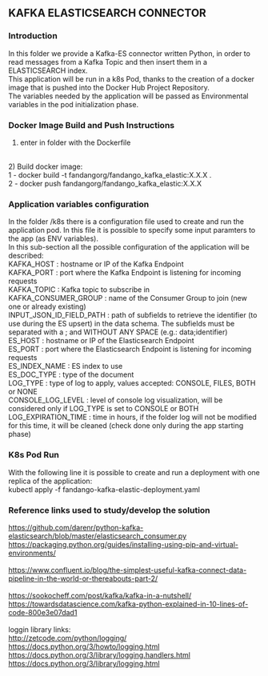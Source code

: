 
<h2> KAFKA ELASTICSEARCH CONNECTOR </h2>

<h3> Introduction </h3>
<p> In this folder we provide a Kafka-ES connector written Python, in order to read messages from a Kafka Topic and then insert them in a ELASTICSEARCH index. <br>
This application will be run in a k8s Pod, thanks to the creation of a docker image that is pushed into the Docker Hub Project Repository. <br>
The variables needed by the application will be passed as Environmental variables in the pod initialization phase. </p>


<h3> Docker Image Build and Push Instructions </h3>

1) enter in folder with the Dockerfile <br>
<br>
2) Build docker image: <br>
   1 -  docker build -t fandangorg/fandango_kafka_elastic:X.X.X . <br>
   2 -  docker push fandangorg/fandango_kafka_elastic:X.X.X
   
   

<h3> Application variables configuration </h3>

In the folder /k8s there is a configuration file used to create and run the application pod. In this file it is possible to specify some input paramters to the app
(as ENV variables). <br>
In this sub-section all the possible configuration of the application will be described: <br>
KAFKA_HOST : hostname or IP of the Kafka Endpoint <br>
KAFKA_PORT : port where the Kafka Endpoint is listening for incoming requests <br>
KAFKA_TOPIC : Kafka topic to subscribe in <br>
KAFKA_CONSUMER_GROUP : name of the Consumer Group to join (new one or already existing) <br>
INPUT_JSON_ID_FIELD_PATH : path of subfields to retrieve the identifier (to use during the ES upsert) in the data schema. The subfields must be separated with a ; and WITHOUT ANY SPACE (e.g.: data;identifier) <br>
ES_HOST : hostname or IP of the Elasticsearch Endpoint <br>
ES_PORT : port where the Elasticsearch Endpoint is listening for incoming requests <br>
ES_INDEX_NAME : ES index to use <br>
ES_DOC_TYPE : type of the document <br>
LOG_TYPE : type of log to apply, values accepted: CONSOLE, FILES, BOTH or NONE <br>
CONSOLE_LOG_LEVEL : level of console log visualization, will be considered only if LOG_TYPE is set to CONSOLE or BOTH <br>
LOG_EXPIRATION_TIME : time in hours, if the folder log will not be modified for this time, it will be cleaned (check done only during the app starting phase)



<h3> K8s Pod Run </h3>

With the following line it is possible to create and run a deployment with one replica of the application: <br>
kubectl apply -f fandango-kafka-elastic-deployment.yaml



<h3> Reference links used to study/develop the solution </h3>

https://github.com/darenr/python-kafka-elasticsearch/blob/master/elasticsearch_consumer.py <br>
https://packaging.python.org/guides/installing-using-pip-and-virtual-environments/ <br>
<br>
https://www.confluent.io/blog/the-simplest-useful-kafka-connect-data-pipeline-in-the-world-or-thereabouts-part-2/ <br>
<br>
https://sookocheff.com/post/kafka/kafka-in-a-nutshell/ <br>
https://towardsdatascience.com/kafka-python-explained-in-10-lines-of-code-800e3e07dad1 <br>
<br>
loggin library links: <br>
http://zetcode.com/python/logging/ <br>
https://docs.python.org/3/howto/logging.html <br>
https://docs.python.org/3/library/logging.handlers.html <br>
https://docs.python.org/3/library/logging.html <br>


